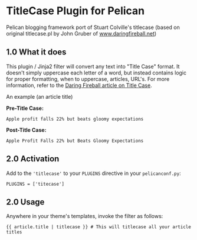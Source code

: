 # TitleCase Plugin for Pelican

Pelican blogging framework port of Stuart Colville's titlecase (based on original 
titlecase.pl by John Gruber of www.daringfireball.net)

## 1.0 What it does

This plugin / Jinja2 filter will convert any text into "Title Case" format. It doesn't simply uppercase each letter of a word, but instead contains logic for proper formatting, when to uppercase, articles, URL's. For more information, refer to the [Daring Fireball article on Title Case](http://daringfireball.net/2008/05/title_case).

An example (an article title)

**Pre-Title Case:**

	Apple profit falls 22% but beats gloomy expectations
	
**Post-Title Case:**

	Apple Profit Falls 22% but Beats Gloomy Expectations

## 2.0 Activation

Add to the ``'titlecase'`` to your ``PLUGINS`` directive in your ``pelicanconf.py``:

	PLUGINS = ['titecase']
	
## 2.0 Usage

Anywhere in your theme's templates, invoke the filter as follows:

	{{ article.title | titlecase }} # This will titlecase all your article titles
